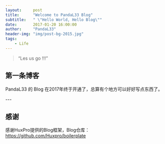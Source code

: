 ```yaml
---
layout:     post
title:      "Welcome to PandaL33 Blog"
subtitle:   " \"Hello World, Hello Blog\""
date:       2017-01-20 16:00:00
author:     "PandaL33"
header-img: "img/post-bg-2015.jpg"
tags:
    - Life
---
```


> “Les us go !!!”


## 第一条博客
PandaL33 的 Blog 在2017年终于开通了，总算有个地方可以好好写点东西了。



<p id = "build"></p>
---

## 感谢
 感谢HuxPro提供的Blog框架，Blog仓库：https://github.com/Huxpro/boilerplate
